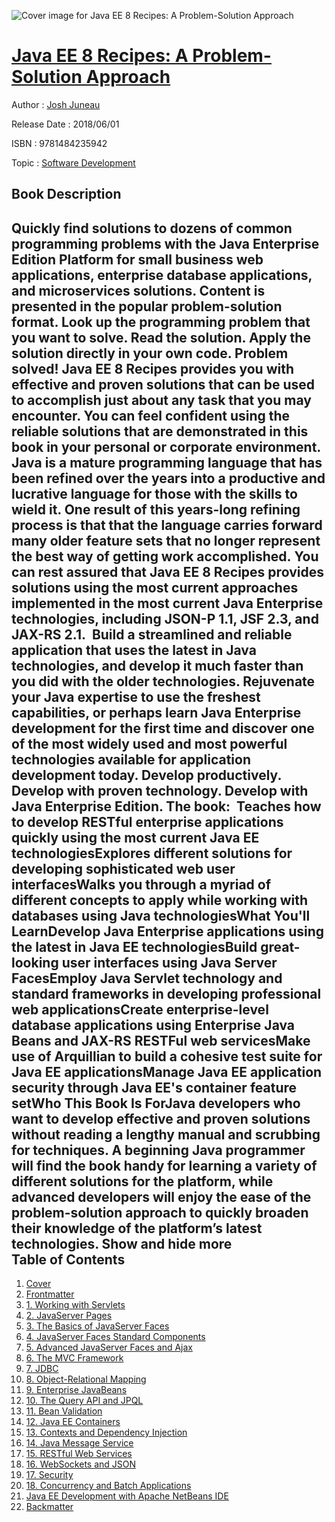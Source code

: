 ![Cover image for Java EE 8 Recipes: A Problem-Solution Approach](https://imgdetail.ebookreading.net/cover/cover/20200215/EB9781484235942.jpg)

[Java EE 8 Recipes: A Problem-Solution Approach](https://ebookreading.net/view/book/Java+EE+8+Recipes%3A+A+Problem-Solution+Approach-EB9781484235942_1.html "Java EE 8 Recipes: A Problem-Solution Approach")
====================================================================================================================

Author : [Josh Juneau](https://ebookreading.net/search/author/Josh+Juneau)

Release Date : 2018/06/01

ISBN : 9781484235942

Topic : [Software Development](https://ebookreading.net/search/category/software-development)

Book Description
-----------------

 Quickly find solutions to dozens of common programming problems with the Java Enterprise Edition Platform for small business web applications, enterprise database applications, and microservices solutions. Content is presented in the popular problem-solution format. Look up the programming problem that you want to solve. Read the solution. Apply the solution directly in your own code. Problem solved!
Java EE 8 Recipes provides you with effective and proven solutions that can be used to accomplish just about any task that you may encounter. You can feel confident using the reliable solutions that are demonstrated in this book in your personal or corporate environment.
Java is a mature programming language that has been refined over the years into a productive and lucrative language for those with the skills to wield it. One result of this years-long refining process is that that the language carries forward many older feature sets that no longer represent the best way of getting work accomplished. You can rest assured that Java EE 8 Recipes provides solutions using the most current approaches implemented in the most current Java Enterprise technologies, including JSON-P 1.1, JSF 2.3, and JAX-RS 2.1. 
Build a streamlined and reliable application that uses the latest in Java technologies, and develop it much faster than you did with the older technologies. Rejuvenate your Java expertise to use the freshest capabilities, or perhaps learn Java Enterprise development for the first time and discover one of the most widely used and most powerful technologies available for application development today. Develop productively. Develop with proven technology. Develop with Java Enterprise Edition. The book: 
Teaches how to develop RESTful enterprise applications quickly using the most current Java EE technologiesExplores different solutions for developing sophisticated web user interfacesWalks you through a myriad of different concepts to apply while working with databases using Java technologiesWhat You'll LearnDevelop Java Enterprise applications using the latest in Java EE technologiesBuild great-looking user interfaces using Java Server FacesEmploy Java Servlet technology and standard frameworks in developing professional web applicationsCreate enterprise-level database applications using Enterprise Java Beans and JAX-RS RESTFul web servicesMake use of Arquillian to build a cohesive test suite for Java EE applicationsManage Java EE application security through Java EE's container feature setWho This Book Is ForJava developers who want to develop effective and proven solutions without reading a lengthy manual and scrubbing for techniques. A beginning Java programmer will find the book handy for learning a variety of different solutions for the platform, while advanced developers will enjoy the ease of the problem-solution approach to quickly broaden their knowledge of the platform’s latest technologies.        Show and hide more                
Table of Contents
-----------------

1. [Cover](https://ebookreading.net/view/book/Java+EE+8+Recipes%3A+A+Problem-Solution+Approach-EB9781484235942_1.html)
1. [Frontmatter](https://ebookreading.net/view/book/Java+EE+8+Recipes%3A+A+Problem-Solution+Approach-EB9781484235942_2.html)
1. [1. Working with Servlets](https://ebookreading.net/view/book/Java+EE+8+Recipes%3A+A+Problem-Solution+Approach-EB9781484235942_3.html)
1. [2. JavaServer Pages](https://ebookreading.net/view/book/Java+EE+8+Recipes%3A+A+Problem-Solution+Approach-EB9781484235942_4.html)
1. [3. The Basics of JavaServer Faces](https://ebookreading.net/view/book/Java+EE+8+Recipes%3A+A+Problem-Solution+Approach-EB9781484235942_5.html)
1. [4. JavaServer Faces Standard Components](https://ebookreading.net/view/book/Java+EE+8+Recipes%3A+A+Problem-Solution+Approach-EB9781484235942_6.html)
1. [5. Advanced JavaServer Faces and Ajax](https://ebookreading.net/view/book/Java+EE+8+Recipes%3A+A+Problem-Solution+Approach-EB9781484235942_7.html)
1. [6. The MVC Framework](https://ebookreading.net/view/book/Java+EE+8+Recipes%3A+A+Problem-Solution+Approach-EB9781484235942_8.html)
1. [7. JDBC](https://ebookreading.net/view/book/Java+EE+8+Recipes%3A+A+Problem-Solution+Approach-EB9781484235942_9.html)
1. [8. Object-Relational Mapping](https://ebookreading.net/view/book/Java+EE+8+Recipes%3A+A+Problem-Solution+Approach-EB9781484235942_10.html)
1. [9. Enterprise JavaBeans](https://ebookreading.net/view/book/Java+EE+8+Recipes%3A+A+Problem-Solution+Approach-EB9781484235942_11.html)
1. [10. The Query API and JPQL](https://ebookreading.net/view/book/Java+EE+8+Recipes%3A+A+Problem-Solution+Approach-EB9781484235942_12.html)
1. [11. Bean Validation](https://ebookreading.net/view/book/Java+EE+8+Recipes%3A+A+Problem-Solution+Approach-EB9781484235942_13.html)
1. [12. Java EE Containers](https://ebookreading.net/view/book/Java+EE+8+Recipes%3A+A+Problem-Solution+Approach-EB9781484235942_14.html)
1. [13. Contexts and Dependency Injection](https://ebookreading.net/view/book/Java+EE+8+Recipes%3A+A+Problem-Solution+Approach-EB9781484235942_15.html)
1. [14. Java Message Service](https://ebookreading.net/view/book/Java+EE+8+Recipes%3A+A+Problem-Solution+Approach-EB9781484235942_16.html)
1. [15. RESTful Web Services](https://ebookreading.net/view/book/Java+EE+8+Recipes%3A+A+Problem-Solution+Approach-EB9781484235942_17.html)
1. [16. WebSockets and JSON](https://ebookreading.net/view/book/Java+EE+8+Recipes%3A+A+Problem-Solution+Approach-EB9781484235942_18.html)
1. [17. Security](https://ebookreading.net/view/book/Java+EE+8+Recipes%3A+A+Problem-Solution+Approach-EB9781484235942_19.html)
1. [18. Concurrency and Batch Applications](https://ebookreading.net/view/book/Java+EE+8+Recipes%3A+A+Problem-Solution+Approach-EB9781484235942_20.html)
1. [Java EE Development with Apache NetBeans IDE](https://ebookreading.net/view/book/Java+EE+8+Recipes%3A+A+Problem-Solution+Approach-EB9781484235942_21.html)
1. [Backmatter](https://ebookreading.net/view/book/Java+EE+8+Recipes%3A+A+Problem-Solution+Approach-EB9781484235942_22.html)
